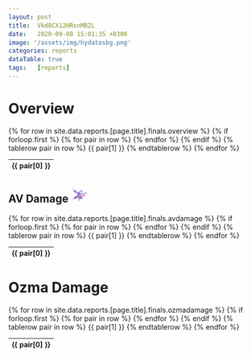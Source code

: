 ```yaml
---
layout: post 
title:  Vkd8CX12HRxnMBZL
date:   2020-09-08 15:01:35 +0300
image: '/assets/img/hydatosbg.png'
categories: reports
dataTable: true
tags:   [reports]
---
```

# Overview
<table id="reportoverview" class="table align-items-center table-dark" wi>
  {% for row in site.data.reports.[page.title].finals.overview %}
    {% if forloop.first %}
    <thead class="thead-dark">
    <tr>
      {% for pair in row %}
        <th scope="col" class="sort">{{ pair[0] }}</th>
      {% endfor %}
    </tr>
    </thead>
    {% endif %}
    {% tablerow pair in row %}
      {{ pair[1] }}
    {% endtablerow %}
  {% endfor %}
</table>

<script>
$('#reportoverview').DataTable({
        paging: false,
        "searching": false,
        responsive: true,
        "info" : false,
        "columnDefs": [
            {
                "targets": [ 3,4,5 ],
                "visible": false,
                "searchable": false
            }
	]
})
</script>

## AV Damage <img src="/images/av.png" height="32" alt=" ">
<table id="avdps" class="table align-items-center table-dark">
  {% for row in site.data.reports.[page.title].finals.avdamage %}
    {% if forloop.first %}
    <thead class="thead-dark">
    <tr>
      {% for pair in row %}
        <th scope="col" class="sort">{{ pair[0] }}</th>
      {% endfor %}
    </tr>
    </thead>
    {% endif %}
    {% tablerow pair in row %}
      {{ pair[1] }}
    {% endtablerow %}
  {% endfor %}
</table>
<script>
jQuery.noConflict()(function ($) {
$(document).ready(function() {
$('#avdps').DataTable({
        paging: false,
        "order": [[ 3, "desc" ]],
        scrollY: 400,
        "searching": false,
        responsive: true,
        "info" : false,
        "columnDefs": [
	    {
                "targets": [ 3,4,5,6,7 ],
                "visible": false,
                "searchable": false
            },
            {
                "targets": [ 0 ],
                "searchable": true,
                "data": "Job",
                "render": function ( data, type, full, meta ) {
                        return '<img src="/images/jobs/'+data+'.png" alt=" " title=""> '+data+'';
               }
	    },
            {
                "targets": [ 2 ],
                "searchable": true,
		data: 'DPS',
    		render: $.fn.dataTable.render.number( ',', '.', 0, '' )
            },
            {
                "targets": [ 1 ],
                "searchable": true,
                "data": "Name",
		defaultContent: '+data+',
                "render": function ( data, type, full, meta ) {
                        return '<object data="/images/people/'+data+'.png"  width="32" height="32" alt=" " style="border-radius: 50%;vertical-align:middle"> <img src="data:image/gif;base64,R0lGODlhAQABAIAAAP///wAAACH5BAEAAAAALAAAAAABAAEAAAICRAEAOw=="> </object> '+data+'';
                }
            }
        ]
})
});
});
</script>

# Ozma Damage
<table id="ozmadps" class="table align-items-center table-dark">
  {% for row in site.data.reports.[page.title].finals.ozmadamage %}
    {% if forloop.first %}
    <thead class="thead-dark">
    <tr>
      {% for pair in row %}
        <th scope="col" class="sort">{{ pair[0] }}</th>
      {% endfor %}
    </tr>
    </thead>
    {% endif %}
    {% tablerow pair in row %}
      {{ pair[1] }}
    {% endtablerow %}
  {% endfor %}
</table>

<script>
jQuery.noConflict()(function ($) {
$(document).ready(function() {
$('#ozmadps').DataTable({
        paging: false,
        "order": [[ 3, "desc" ]],
        scrollY: 400,
        "searching": false,
        responsive: true,
        "info" : false,
        "columnDefs": [
            {
                "targets": [ 3,4,5,6,7 ],
                "visible": false,
                "searchable": false
            },
            {
                "targets": [ 0 ],
                "searchable": true,
                "data": "Job",
                "render": function ( data, type, full, meta ) {
                        return '<img src="/images/jobs/'+data+'.png" alt=" " title=""> '+data+'';
               }
            },
            {
                "targets": [ 2 ],
                "searchable": true,
                data: 'DPS',
                render: $.fn.dataTable.render.number( ',', '.', 0, '' )
            },
            {
                "targets": [ 1 ],
                "searchable": true,
                "data": "Name",
                defaultContent: '+data+',
                "render": function ( data, type, full, meta ) {
                        return '<img src="/images/people/'+data+'.png" width="32" height="32" alt=" " style="border-radius: 50%"> '+data+'';
                }
            }
        ]
})
});
});
</script>
